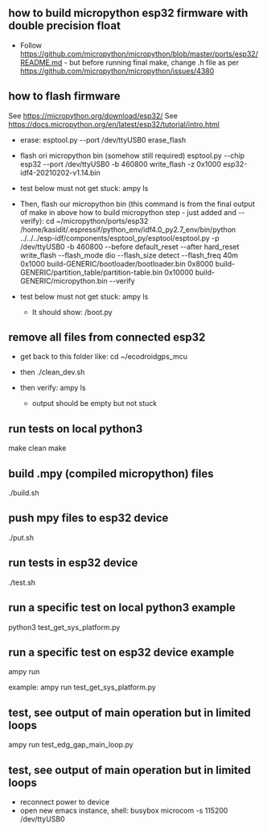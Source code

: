 how to build micropython esp32 firmware with double precision float
-------------------------------------------------------------------
- Follow https://github.com/micropython/micropython/blob/master/ports/esp32/README.md - but before running final make, change .h file as per https://github.com/micropython/micropython/issues/4380


how to flash firmware
---------------------

See https://micropython.org/download/esp32/
See https://docs.micropython.org/en/latest/esp32/tutorial/intro.html

- erase:
esptool.py --port /dev/ttyUSB0 erase_flash

- flash ori micropython bin (somehow still required)
esptool.py --chip esp32 --port /dev/ttyUSB0 -b 460800 write_flash -z 0x1000 esp32-idf4-20210202-v1.14.bin

- test below must not get stuck:
ampy ls

- Then, flash our micropython bin (this command is from the final output of make in above how to build micropython step - just added <port> and --verify):
cd ~/micropython/ports/esp32
/home/kasidit/.espressif/python_env/idf4.0_py2.7_env/bin/python ../../../esp-idf/components/esptool_py/esptool/esptool.py -p /dev/ttyUSB0 -b 460800 --before default_reset --after hard_reset write_flash --flash_mode dio --flash_size detect --flash_freq 40m 0x1000 build-GENERIC/bootloader/bootloader.bin 0x8000 build-GENERIC/partition_table/partition-table.bin 0x10000 build-GENERIC/micropython.bin --verify

- test below must not get stuck:
ampy ls
  - It should show:
  /boot.py

remove all files from connected esp32
-------------------------------------

- get back to this folder like:
cd ~/ecodroidgps_mcu

- then
./clean_dev.sh

- then verify:
ampy ls
  - output should be empty but not stuck

run tests on local python3
-------------------------
make clean
make


build .mpy (compiled micropython) files
---------------

./build.sh


push mpy files to esp32 device
-----------------------------

./put.sh


run tests in esp32 device
-------------------------

./test.sh


run a specific test on local python3 example
--------------------------------------------

python3 test_get_sys_platform.py 


run a specific test on esp32 device example
------------------------------------------

ampy run <test file>

example:
ampy run test_get_sys_platform.py 


test, see output of main operation but in limited loops
-------------------------------------------------------

ampy run test_edg_gap_main_loop.py 


test, see output of main operation but in limited loops
-------------------------------------------------------
- reconnect power to device
- open new emacs instance, shell:
busybox microcom -s 115200 /dev/ttyUSB0
